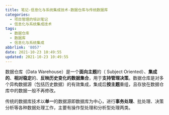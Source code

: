 ```yaml
---
title: 笔记-信息化与系统集成技术-数据仓库与传统数据库
categories:
  - 项目管理的培训笔记
  - 信息化与系统集成技术
tags:
  - 数据仓库
  - 数据库
  - 信息化与系统集成
abbrlink: '8057'
date: 2021-10-23 10:49:55
updated: 2021-10-23 10:49:55
---
```



数据仓库（Data Warehouse）是一个**面向主题**的（ Subject Oriented）、**集成的**、**相对稳定**的、**反映历史变化的数据集合**，用于**支持管理决策**。数据仓库是对多个异构数据源（包括历史数据）的有效集成，集成后**按主题**重组，且存放在数据仓库中的数据一般不再修改。

传统的数据库技术以**单一**的数据源即数据库为中心，进行**事务处理**、批处理、决策分析等各种数据处理工作，主要有操作型处理和分析型处理两类。
